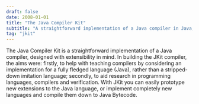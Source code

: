 ```yaml
---
draft: false
date: 2008-01-01
title: "The Java Compiler Kit"
subtitle: "A straightforward implementation of a Java compiler in Java, designed with extensibility in mind.  This was used as a foundation for several prototype static analysis tools, such as the JPure tool for purity checking."
tag: "jkit"
---
```


The Java Compiler Kit is a straightforward implementation of a Java compiler, designed with extensibility in mind. In building the JKit compiler, the aims were: firstly, to help with teaching compilers by considering an implementation for a fully fledged language (Java), rather than a stripped-down imitation language; secondly, to aid research in programming languages, compilers and verification. With JKit you can easily prototype new extensions to the Java language, or implement completely new languages and compile them down to Java Bytecode.
